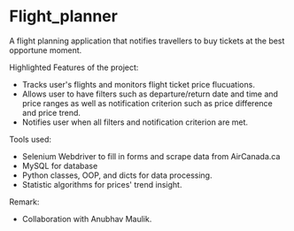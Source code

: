 # Flight_planner
A flight planning application that notifies travellers to buy tickets at the best opportune moment.

Highlighted Features of the project:
- Tracks user's flights and monitors flight ticket price flucuations.
- Allows user to have filters such as departure/return date and time and price ranges as well as notification criterion such as price difference and price trend.
- Notifies user when all filters and notification criterion are met.

Tools used:
- Selenium Webdriver to fill in forms and scrape data from AirCanada.ca
- MySQL for database
- Python classes, OOP, and dicts for data processing.
- Statistic algorithms for prices' trend insight.

Remark:
- Collaboration with Anubhav Maulik. 
